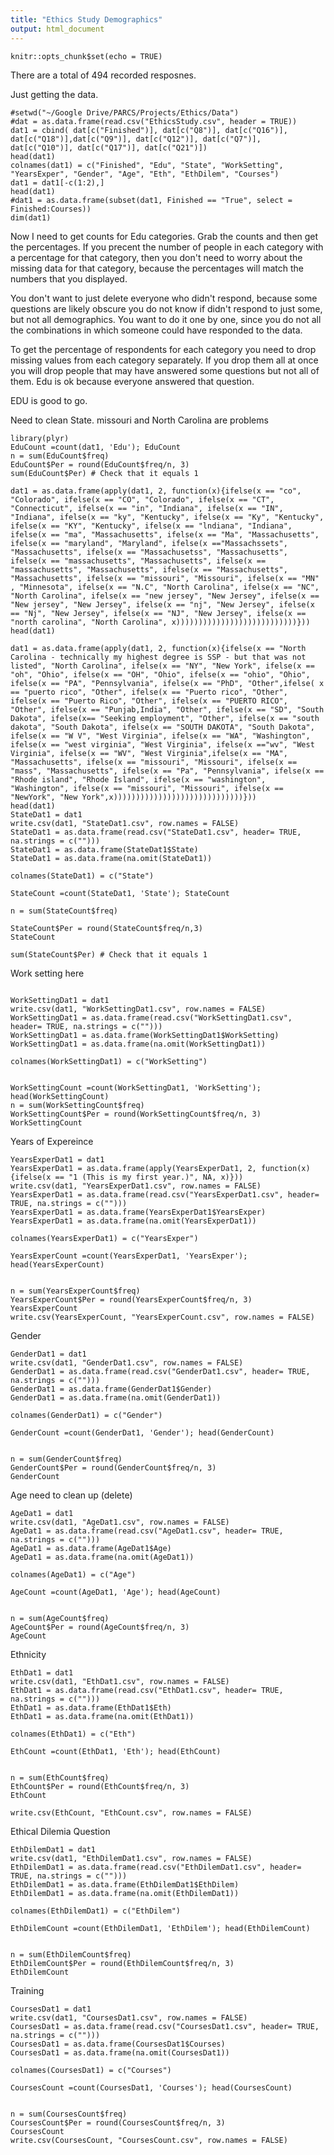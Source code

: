 ```yaml
---
title: "Ethics Study Demographics"
output: html_document
---
```


```{r setup, include=FALSE}
knitr::opts_chunk$set(echo = TRUE)
```
There are a total of 494 recorded resposnes.

Just getting the data.  
```{r}
#setwd("~/Google Drive/PARCS/Projects/Ethics/Data")
#dat = as.data.frame(read.csv("EthicsStudy.csv", header = TRUE))
dat1 = cbind( dat[c("Finished")], dat[c("Q8")], dat[c("Q16")], dat[c("Q18")],dat[c("Q9")], dat[c("Q12")], dat[c("Q7")], dat[c("Q10")], dat[c("Q17")], dat[c("Q21")])
head(dat1)
colnames(dat1) = c("Finished", "Edu", "State", "WorkSetting", "YearsExper", "Gender", "Age", "Eth", "EthDilem", "Courses")
dat1 = dat1[-c(1:2),]
head(dat1)
#dat1 = as.data.frame(subset(dat1, Finished == "True", select = Finished:Courses))
dim(dat1)
```
Now I need to get counts for Edu categories.  Grab the counts and then get the percentages. 
If you precent the number of people in each category with a percentage for that category, then you don't need to worry about the missing data for that category, because the percentages will match the numbers that you displayed.

You don't want to just delete everyone who didn't respond, because some questions are likely obscure you do not know if didn't respond to just some, but not all demographics.  You want to do it one by one, since you do not all the combinations in which someone could have responded to the data.

To get the percentage of respondents for each category you need to drop missing values from each category separately.  If you drop them all at once you will drop people that may have answered some questions but not all of them.  Edu is ok because everyone answered that question.

EDU is good to go.  

Need to clean State. missouri and North Carolina are problems
```{r}
library(plyr)
EduCount =count(dat1, 'Edu'); EduCount
n = sum(EduCount$freq)
EduCount$Per = round(EduCount$freq/n, 3)
sum(EduCount$Per) # Check that it equals 1

dat1 = as.data.frame(apply(dat1, 2, function(x){ifelse(x == "co", "Colorado", ifelse(x == "CO", "Colorado", ifelse(x == "CT", "Connecticut", ifelse(x == "in", "Indiana", ifelse(x == "IN", "Indiana", ifelse(x == "ky", "Kentucky", ifelse(x == "Ky", "Kentucky", ifelse(x == "KY", "Kentucky", ifelse(x == "lndiana", "Indiana", ifelse(x == "ma", "Massachusetts", ifelse(x == "Ma", "Massachusetts", ifelse(x == "maryland", "Maryland", ifelse(x =="Massachssets", "Massachusetts", ifelse(x == "Massachusetss", "Massachusetts", ifelse(x == "massachusetts", "Massachusetts", ifelse(x == "massachusetts", "Massachusetts", ifelse(x == "Massachusetts", "Massachusetts", ifelse(x == "missouri", "Missouri", ifelse(x == "MN" , "Minnesota", ifelse(x == "N.C", "North Carolina", ifelse(x == "NC", "North Carolina", ifelse(x == "new jersey", "New Jersey", ifelse(x == "New jersey", "New Jersey", ifelse(x == "nj", "New Jersey", ifelse(x == "Nj", "New Jersey", ifelse(x == "NJ", "New Jersey", ifelse(x == "north carolina", "North Carolina", x)))))))))))))))))))))))))))}))
head(dat1)

dat1 = as.data.frame(apply(dat1, 2, function(x){ifelse(x == "North Carolina - technically my highest degree is SSP - but that was not listed", "North Carolina", ifelse(x == "NY", "New York", ifelse(x == "oh", "Ohio", ifelse(x == "OH", "Ohio", ifelse(x == "ohio", "Ohio", ifelse(x == "PA", "Pennsylvania", ifelse(x == "PhD", "Other",ifelse( x == "puerto rico", "Other", ifelse(x == "Puerto rico", "Other", ifelse(x == "Puerto Rico", "Other", ifelse(x == "PUERTO RICO", "Other", ifelse(x == "Punjab,India", "Other", ifelse(x == "SD", "South Dakota", ifelse(x== "Seeking employment", "Other", ifelse(x == "south dakota", "South Dakota", ifelse(x == "SOUTH DAKOTA", "South Dakota", ifelse(x == "W V", "West Virginia", ifelse(x == "WA", "Washington", ifelse(x == "west virginia", "West Virginia", ifelse(x =="wv", "West Virginia", ifelse(x == "WV", "West Virginia",ifelse(x == "MA", "Massachusetts", ifelse(x == "missouri", "Missouri", ifelse(x == "mass", "Massachusetts", ifelse(x == "Pa", "Pennsylvania", ifelse(x == "Rhode island", "Rhode Island", ifelse(x == "washington", "Washington", ifelse(x == "missouri", "Missouri", ifelse(x == "NewYork", "New York",x)))))))))))))))))))))))))))))}))
head(dat1)
StateDat1 = dat1
write.csv(dat1, "StateDat1.csv", row.names = FALSE)
StateDat1 = as.data.frame(read.csv("StateDat1.csv", header= TRUE, na.strings = c("")))
StateDat1 = as.data.frame(StateDat1$State)
StateDat1 = as.data.frame(na.omit(StateDat1))

colnames(StateDat1) = c("State")

StateCount =count(StateDat1, 'State'); StateCount

n = sum(StateCount$freq)

StateCount$Per = round(StateCount$freq/n,3)
StateCount

sum(StateCount$Per) # Check that it equals 1

```
Work setting here
```{r}

WorkSettingDat1 = dat1
write.csv(dat1, "WorkSettingDat1.csv", row.names = FALSE)
WorkSettingDat1 = as.data.frame(read.csv("WorkSettingDat1.csv", header= TRUE, na.strings = c("")))
WorkSettingDat1 = as.data.frame(WorkSettingDat1$WorkSetting)
WorkSettingDat1 = as.data.frame(na.omit(WorkSettingDat1))

colnames(WorkSettingDat1) = c("WorkSetting")


WorkSettingCount =count(WorkSettingDat1, 'WorkSetting'); head(WorkSettingCount)
n = sum(WorkSettingCount$freq)
WorkSettingCount$Per = round(WorkSettingCount$freq/n, 3)
WorkSettingCount
```
Years of Expereince
```{r}
YearsExperDat1 = dat1
YearsExperDat1 = as.data.frame(apply(YearsExperDat1, 2, function(x){ifelse(x == "1 (This is my first year.)", NA, x)})) 
write.csv(dat1, "YearsExperDat1.csv", row.names = FALSE)
YearsExperDat1 = as.data.frame(read.csv("YearsExperDat1.csv", header= TRUE, na.strings = c("")))
YearsExperDat1 = as.data.frame(YearsExperDat1$YearsExper)
YearsExperDat1 = as.data.frame(na.omit(YearsExperDat1))

colnames(YearsExperDat1) = c("YearsExper")

YearsExperCount =count(YearsExperDat1, 'YearsExper'); head(YearsExperCount)


n = sum(YearsExperCount$freq)
YearsExperCount$Per = round(YearsExperCount$freq/n, 3)
YearsExperCount
write.csv(YearsExperCount, "YearsExperCount.csv", row.names = FALSE)
```
Gender
```{r}
GenderDat1 = dat1
write.csv(dat1, "GenderDat1.csv", row.names = FALSE)
GenderDat1 = as.data.frame(read.csv("GenderDat1.csv", header= TRUE, na.strings = c("")))
GenderDat1 = as.data.frame(GenderDat1$Gender)
GenderDat1 = as.data.frame(na.omit(GenderDat1))

colnames(GenderDat1) = c("Gender")

GenderCount =count(GenderDat1, 'Gender'); head(GenderCount)


n = sum(GenderCount$freq)
GenderCount$Per = round(GenderCount$freq/n, 3)
GenderCount
```
Age need to clean up (delete)
```{r}
AgeDat1 = dat1
write.csv(dat1, "AgeDat1.csv", row.names = FALSE)
AgeDat1 = as.data.frame(read.csv("AgeDat1.csv", header= TRUE, na.strings = c("")))
AgeDat1 = as.data.frame(AgeDat1$Age)
AgeDat1 = as.data.frame(na.omit(AgeDat1))

colnames(AgeDat1) = c("Age")

AgeCount =count(AgeDat1, 'Age'); head(AgeCount)


n = sum(AgeCount$freq)
AgeCount$Per = round(AgeCount$freq/n, 3)
AgeCount

```
Ethnicity
```{r}
EthDat1 = dat1
write.csv(dat1, "EthDat1.csv", row.names = FALSE)
EthDat1 = as.data.frame(read.csv("EthDat1.csv", header= TRUE, na.strings = c("")))
EthDat1 = as.data.frame(EthDat1$Eth)
EthDat1 = as.data.frame(na.omit(EthDat1))

colnames(EthDat1) = c("Eth")

EthCount =count(EthDat1, 'Eth'); head(EthCount)


n = sum(EthCount$freq)
EthCount$Per = round(EthCount$freq/n, 3)
EthCount

write.csv(EthCount, "EthCount.csv", row.names = FALSE)
```
Ethical Dilemia Question
```{r}
EthDilemDat1 = dat1
write.csv(dat1, "EthDilemDat1.csv", row.names = FALSE)
EthDilemDat1 = as.data.frame(read.csv("EthDilemDat1.csv", header= TRUE, na.strings = c("")))
EthDilemDat1 = as.data.frame(EthDilemDat1$EthDilem)
EthDilemDat1 = as.data.frame(na.omit(EthDilemDat1))

colnames(EthDilemDat1) = c("EthDilem")

EthDilemCount =count(EthDilemDat1, 'EthDilem'); head(EthDilemCount)


n = sum(EthDilemCount$freq)
EthDilemCount$Per = round(EthDilemCount$freq/n, 3)
EthDilemCount
```
Training
```{r}
CoursesDat1 = dat1
write.csv(dat1, "CoursesDat1.csv", row.names = FALSE)
CoursesDat1 = as.data.frame(read.csv("CoursesDat1.csv", header= TRUE, na.strings = c("")))
CoursesDat1 = as.data.frame(CoursesDat1$Courses)
CoursesDat1 = as.data.frame(na.omit(CoursesDat1))

colnames(CoursesDat1) = c("Courses")

CoursesCount =count(CoursesDat1, 'Courses'); head(CoursesCount)


n = sum(CoursesCount$freq)
CoursesCount$Per = round(CoursesCount$freq/n, 3)
CoursesCount
write.csv(CoursesCount, "CoursesCount.csv", row.names = FALSE)
```




